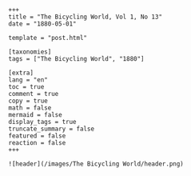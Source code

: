 
    +++
    title = "The Bicycling World, Vol 1, No 13"
    date = "1880-05-01"

    template = "post.html"

    [taxonomies]
    tags = ["The Bicycling World", "1880"]

    [extra]
    lang = "en"
    toc = true
    comment = true
    copy = true
    math = false
    mermaid = false
    display_tags = true
    truncate_summary = false
    featured = false
    reaction = false
    +++

    ![header](/images/The Bicycling World/header.png)

    